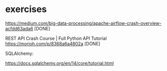 # exercises

https://medium.com/big-data-processing/apache-airflow-crash-overview-acfdd63ada6 [DONE]

REST API Crash Course | Full Python API Tutorial  https://morioh.com/p/8368a6a4802a [DONE]

SQLAlchemy:

https://docs.sqlalchemy.org/en/14/core/tutorial.html
